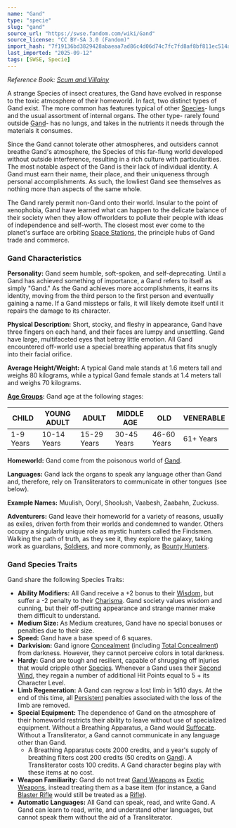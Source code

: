 ```yaml
---
name: "Gand"
type: "specie"
slug: "gand"
source_url: "https://swse.fandom.com/wiki/Gand"
source_license: "CC BY-SA 3.0 (Fandom)"
import_hash: "7f19136bd3829428abaeaa7ad86c4d06d74c7fc7fd8af8bf811ec514abea7d4a"
last_imported: "2025-09-12"
tags: [SWSE, Specie]
---
```

*Reference Book: [Scum and Villainy](https://swse.fandom.com/wiki/Star_Wars_Saga_Edition_Scum_and_Villainy)*

A strange Species of insect creatures, the Gand have evolved in response to the toxic atmosphere of their homeworld. In fact, two distinct types of Gand exist. The more common has features typical of other [Species](https://swse.fandom.com/wiki/Species)- lungs and the usual assortment of internal organs. The other type- rarely found outside [Gand](https://swse.fandom.com/wiki/Gand_(Planet))- has no lungs, and takes in the nutrients it needs through the materials it consumes. 

Since the Gand cannot tolerate other atmospheres, and outsiders cannot breathe Gand's atmosphere, the Species of this far-flung world developed without outside interference, resulting in a rich culture with particularities. The most notable aspect of the Gand is their lack of individual identity. A Gand must earn their name, their place, and their uniqueness through personal accomplishments. As such, the lowliest Gand see themselves as nothing more than aspects of the same whole.

The Gand rarely permit non-Gand onto their world. Insular to the point of xenophobia, Gand have learned what can happen to the delicate balance of their society when they allow offworlders to pollute their people with ideas of independence and self-worth. The closest most ever come to the planet's surface are orbiting [Space Stations](https://swse.fandom.com/wiki/Space_Stations), the principle hubs of Gand trade and commerce.

### Gand Characteristics

**Personality:** Gand seem humble, soft-spoken, and self-deprecating. Until a Gand has achieved something of importance, a Gand refers to itself as simply "Gand." As the Gand achieves more accomplishments, it earns its identity, moving from the third person to the first person and eventually gaining a name. If a Gand missteps or fails, it will likely demote itself until it repairs the damage to its character.

**Physical Description:** Short, stocky, and fleshy in appearance, Gand have three fingers on each hand, and their faces are lumpy and unsettling. Gand have large, multifaceted eyes that betray little emotion. All Gand encountered off-world use a special breathing apparatus that fits snugly into their facial orifice.

**Average Height/Weight:** A typical Gand male stands at 1.6 meters tall and weighs 80 kilograms, while a typical Gand female stands at 1.4 meters tall and weighs 70 kilograms.

**[Age Groups](https://swse.fandom.com/wiki/Age_Groups):** Gand age at the following stages:

| CHILD | YOUNG ADULT | ADULT | MIDDLE AGE | OLD | VENERABLE |
| --- | --- | --- | --- | --- | --- |
| 1-9 Years | 10-14 Years | 15-29 Years | 30-45 Years | 46-60 Years | 61+ Years |

**Homeworld:** Gand come from the poisonous world of [Gand](https://swse.fandom.com/wiki/Gand_(Planet)).

**Languages:** Gand lack the organs to speak any language other than Gand and, therefore, rely on Transliterators to communicate in other tongues (see below).

**Example Names:** Muulish, Ooryl, Shoolush, Vaabesh, Zaabahn, Zuckuss.

**Adventurers:** Gand leave their homeworld for a variety of reasons, usually as exiles, driven forth from their worlds and condemned to wander. Others occupy a singularly unique role as mystic hunters called the Findsmen. Walking the path of truth, as they see it, they explore the galaxy, taking work as guardians, [Soldiers](https://swse.fandom.com/wiki/Soldiers), and more commonly, as [Bounty Hunters](https://swse.fandom.com/wiki/Bounty_Hunters).

### Gand Species Traits
Gand share the following Species Traits:

- **Ability Modifiers:** All Gand receive a +2 bonus to their [Wisdom](https://swse.fandom.com/wiki/Wisdom), but suffer a -2 penalty to their [Charisma](https://swse.fandom.com/wiki/Charisma). Gand society values wisdom and cunning, but their off-putting appearance and strange manner make them difficult to understand.
- **Medium Size:** As Medium creatures, Gand have no special bonuses or penalties due to their size.
- **Speed:** Gand have a base speed of 6 squares.
- **Darkvision:** Gand ignore [Concealment](https://swse.fandom.com/wiki/Concealment) (including [Total Concealment](https://swse.fandom.com/wiki/Total_Concealment)) from darkness. However, they cannot perceive colors in total darkness.
- **Hardy:** Gand are tough and resilient, capable of shrugging off injuries that would cripple other [Species](https://swse.fandom.com/wiki/Species). Whenever a Gand uses their [Second Wind](https://swse.fandom.com/wiki/Second_Wind), they regain a number of additional Hit Points equal to 5 + its Character Level.
- **Limb Regeneration:** A Gand can regrow a lost limb in 1d10 days. At the end of this time, all [Persistent](https://swse.fandom.com/wiki/Persistent) penalties associated with the loss of the limb are removed.
- **Special Equipment:** The dependence of Gand on the atmosphere of their homeworld restricts their ability to leave without use of specialized equipment. Without a Breathing Apparatus, a Gand would [Suffocate](https://swse.fandom.com/wiki/Suffocate). Without a Transliterator, a Gand cannot communicate in any language other than Gand.
    - A Breathing Apparatus costs 2000 credits, and a year's supply of breathing filters cost 200 credits (50 credits on [Gand](https://swse.fandom.com/wiki/Gand_(Planet))). A Transliterator costs 100 credits. A Gand character begins play with these items at no cost.
- **Weapon Familiarity:** Gand do not treat [Gand Weapons](https://swse.fandom.com/wiki/Gand_Weapons) as [Exotic Weapons](https://swse.fandom.com/wiki/Exotic_Weapons), instead treating them as a base item (for instance, a Gand [Blaster Rifle](https://swse.fandom.com/wiki/Blaster_Rifle) would still be treated as a [Rifle](https://swse.fandom.com/wiki/Rifle)).
- **Automatic Languages:** All Gand can speak, read, and write Gand. A Gand can learn to read, write, and understand other languages, but cannot speak them without the aid of a Transliterator.